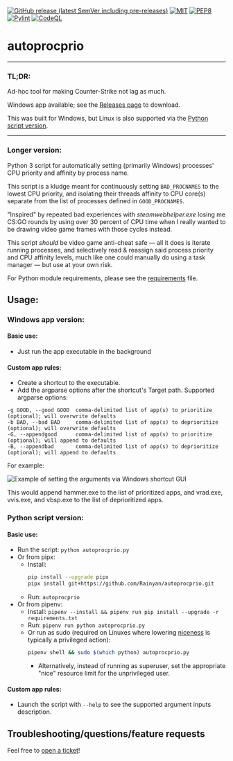 [![GitHub release (latest SemVer including pre-releases)](https://img.shields.io/github/v/release/Rainyan/autoprocprio?include_prereleases)](https://github.com/Rainyan/autoprocprio/releases)
[![MIT](https://img.shields.io/github/license/Rainyan/autoprocprio)](LICENSE)
[![PEP8](https://img.shields.io/badge/code%20style-pep8-orange.svg)](https://www.python.org/dev/peps/pep-0008/)
[![Pylint](https://github.com/Rainyan/autoprocprio/actions/workflows/pycodestyle.yml/badge.svg)](https://github.com/Rainyan/autoprocprio/actions/workflows/pycodestyle.yml)
[![CodeQL](https://github.com/Rainyan/autoprocprio/actions/workflows/codeql.yml/badge.svg)](https://github.com/Rainyan/autoprocprio/actions/workflows/codeql.yml)

# autoprocprio

<hr>

### TL;DR:

Ad-hoc tool for making Counter-Strike not lag as much.

Windows app available; see the [Releases page](https://github.com/Rainyan/autoprocprio/releases) to download.

This was built for Windows, but Linux is also supported via the [Python script version](#python-script-version).

<hr>

### Longer version:

Python 3 script for automatically setting (primarily Windows) processes' CPU priority and affinity by process name. 

This script is a kludge meant for continuously setting `BAD_PROCNAMES` to
the lowest CPU priority, and isolating their threads affinity to CPU core(s)
separate from the list of processes defined in `GOOD_PROCNAMES`.

"Inspired" by repeated bad experiences with *steamwebhelper.exe* losing me
CS:GO rounds by using over 30 percent of CPU time when I really wanted to be
drawing video game frames with those cycles instead.

This script *should* be video game anti-cheat safe — all it does is iterate
running processes, and selectively read & reassign said process priority and
CPU affinity levels, much like one could manually do using a task manager — but use at your own risk.

For Python module requirements, please see the [requirements](requirements.txt) file.

## Usage:
### Windows app version:
#### Basic use:
  - Just run the app executable in the background
#### Custom app rules:
  - Create a shortcut to the executable.
  - Add the argparse options after the shortcut's Target path. Supported argparse options:
  ```
  -g GOOD, --good GOOD  comma-delimited list of app(s) to prioritize (optional); will overwrite defaults
  -b BAD, --bad BAD     comma-delimited list of app(s) to deprioritize (optional); will overwrite defaults
  -G, --appendgood      comma-delimited list of app(s) to prioritize (optional); will append to defaults
  -B, --appendbad       comma-delimited list of app(s) to deprioritize (optional); will append to defaults
  ```

For example:

![Example of setting the arguments via Windows shortcut GUI](https://user-images.githubusercontent.com/6595066/199398710-c4fd829b-11f4-43e6-aadc-a80244620f76.png)

This would append hammer.exe to the list of prioritized apps, and vrad.exe, vvis.exe, and vbsp.exe to the list of deprioritized apps.

### Python script version:
#### Basic use:
  - Run the script: `python autoprocprio.py`
  - Or from pipx:
    - Install:
        ```bash
        pip install --upgrade pipx
        pipx install git+https://github.com/Rainyan/autoprocprio.git
        ```
    - Run: `autoprocprio`
  - Or from pipenv:
    - Install: `pipenv --install && pipenv run pip install --upgrade -r requirements.txt`
    - Run: `pipenv run python autoprocprio.py`
    - Or run as sudo (required on Linuxes where lowering [niceness](https://man7.org/linux/man-pages/man2/nice.2.html) is typically a privileged action):
        ```bash
        pipenv shell && sudo $(which python) autoprocprio.py
        ```
      - Alternatively, instead of running as superuser, set the appropriate "nice" resource limit for the unprivileged user.
 #### Custom app rules:
  - Launch the script with `--help` to see the supported argument inputs description.

## Troubleshooting/questions/feature requests
Feel free to [open a ticket](https://github.com/Rainyan/autoprocprio/issues)!
